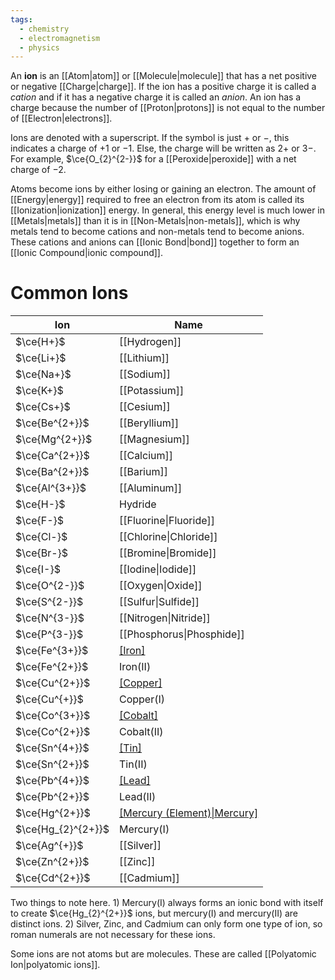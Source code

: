 ```yaml
---
tags:
  - chemistry
  - electromagnetism
  - physics
---
```

An **ion** is an [[Atom|atom]] or [[Molecule|molecule]] that has a net positive or negative [[Charge|charge]]. If the ion has a positive charge it is called a *cation* and if it has a negative charge it is called an *anion*. An ion has a charge because the number of [[Proton|protons]] is not equal to the number of [[Electron|electrons]]. 

Ions are denoted with a superscript. If the symbol is just $+$ or $-$, this indicates a charge of $+1$ or $-1$. Else, the charge will be written as $2+$ or $3-$. For example, $\ce{O_{2}^{2-}}$ for a [[Peroxide|peroxide]] with a net charge of $-2$.

Atoms become ions by either losing or gaining an electron. The amount of [[Energy|energy]] required to free an electron from its atom is called its [[Ionization|ionization]] energy. In general, this energy level is much lower in [[Metals|metals]] than it is in [[Non-Metals|non-metals]], which is why metals tend to become cations and non-metals tend to become anions. These cations and anions can [[Ionic Bond|bond]] together to form an [[Ionic Compound|ionic compound]].

# Common Ions

| Ion                | Name                               |
| ------------------ | ---------------------------------- |
| $\ce{H+}$          | [[Hydrogen]]                       |
| $\ce{Li+}$         | [[Lithium]]                        |
| $\ce{Na+}$         | [[Sodium]]                         |
| $\ce{K+}$          | [[Potassium]]                      |
| $\ce{Cs+}$         | [[Cesium]]                         |
| $\ce{Be^{2+}}$     | [[Beryllium]]                      |
| $\ce{Mg^{2+}}$     | [[Magnesium]]                      |
| $\ce{Ca^{2+}}$     | [[Calcium]]                        |
| $\ce{Ba^{2+}}$     | [[Barium]]                         |
| $\ce{Al^{3+}}$     | [[Aluminum]]                       |
| $\ce{H-}$          | Hydride                            |
| $\ce{F-}$          | [[Fluorine\|Fluoride]]             |
| $\ce{Cl-}$         | [[Chlorine\|Chloride]]             |
| $\ce{Br-}$         | [[Bromine\|Bromide]]               |
| $\ce{I-}$          | [[Iodine\|Iodide]]                 |
| $\ce{O^{2-}}$      | [[Oxygen\|Oxide]]                  |
| $\ce{S^{2-}}$      | [[Sulfur\|Sulfide]]                |
| $\ce{N^{3-}}$      | [[Nitrogen\|Nitride]]              |
| $\ce{P^{3-}}$      | [[Phosphorus\|Phosphide]]          |
| $\ce{Fe^{3+}}$     | [[Iron]](III)                      |
| $\ce{Fe^{2+}}$     | Iron(II)                           |
| $\ce{Cu^{2+}}$     | [[Copper]](II)                     |
| $\ce{Cu^{+}}$      | Copper(I)                          |
| $\ce{Co^{3+}}$     | [[Cobalt]](III)                    |
| $\ce{Co^{2+}}$     | Cobalt(II)                         |
| $\ce{Sn^{4+}}$     | [[Tin]](IV)                        |
| $\ce{Sn^{2+}}$     | Tin(II)                            |
| $\ce{Pb^{4+}}$     | [[Lead]](IV)                       |
| $\ce{Pb^{2+}}$     | Lead(II)                           |
| $\ce{Hg^{2+}}$     | [[Mercury (Element)\|Mercury]](II) |
| $\ce{Hg_{2}^{2+}}$ | Mercury(I)                         |
| $\ce{Ag^{+}}$      | [[Silver]]                         |
| $\ce{Zn^{2+}}$     | [[Zinc]]                           |
| $\ce{Cd^{2+}}$     | [[Cadmium]]                        |
Two things to note here. 1) Mercury(I) always forms an ionic bond with itself to create $\ce{Hg_{2}^{2+}}$ ions, but mercury(I) and mercury(II) are distinct ions. 2) Silver, Zinc, and Cadmium can only form one type of ion, so roman numerals are not necessary for these ions.

Some ions are not atoms but are molecules. These are called [[Polyatomic Ion|polyatomic ions]]. 